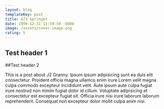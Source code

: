 ```yaml
---
layout: blog
templateKey: post
title: A73 Springer
date: 1999-12-31 11:59:59 -0800
image: /assets/cover-image.png
rating: 5
---
```

## Test header 1
##Test header 2

This is a post about J2 Granny. Ipsum ipsum adipisicing sunt ea duis elit consectetur. Proident officia magna ullamco enim irure Lorem velit magna culpa commodo excepteur incididunt velit. Aute ipsum aute culpa fugiat irure nostrud non minim fugiat dolor id cillum. Voluptate adipisicing et consectetur est excepteur fugiat sit. Officia irure nisi irure laborum laborum reprehenderit. Consequat non excepteur dolor mollit culpa anim nisi.